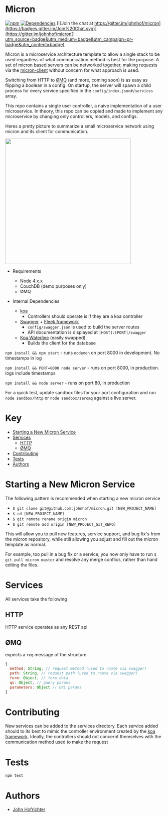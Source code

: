 # Micron

[![npm](https://img.shields.io/npm/l/express.svg)](https://github.com/johnhof/micron/blob/master/LICENSE)  [![Dependencies](https://img.shields.io/david/johnhof/micron.svg)](https://david-dm.org/johnhof/micron) [![Join the chat at https://gitter.im/johnhof/micron](https://badges.gitter.im/Join%20Chat.svg)](https://gitter.im/johnhof/micron?utm_source=badge&utm_medium=badge&utm_campaign=pr-badge&utm_content=badge)

Micron is a microservice architecture template to allow a single stack to be used regardless of what communication method is best for the purpose. A set of micron based servers can be networked together, making requests via the [micron-client](https://github.com/johnhof/micron-client) without concern for what approach is used.

Switching from HTTP to [ØMQ](http://zeromq.org/) (and more, coming soon) is as easy as flipping a boolean in a config. On startup, the server will spawn a child process for every service specified in the `config/index.json#/services` array.

This repo contains a single user controller, a naive implementation of a user microservice. In theory, this repo can be copied and made to implement any microservice by changing only controllers, models, and configs.

Heres a pretty picture to summarize a small microservice network using micron and its client for communication.

<img src="http://i.imgur.com/fm46NVd.png?1" width="400">

- Requirements
  - Node 4.x.x
  - CouchDB (demo purposes only)
  - ØMQ

- Internal Dependencies
  - [koa](http://koajs.com/)
    - Controllers should operate is if they are a koa controller
  - [Swagger](http://swagger.io/) + [Fleek framework](https://github.com/fleekjs)
    - `config/swagger.json` is used to build the server routes
    - API documentation is displayed at `[HOST]:[PORT]/swagger`
  - [Koa Waterline](https://www.npmjs.com/package/koa-waterline) (easily swapped)
    - Builds the client for the database

`npm install && npm start` - runs `nodemon` on port 8000 in development. No timestamps in log

`npm install && PORT=8000 node server` - runs on port 8000, in production. logs include timestamps

`npm install && node server` - runs on port 80, in production

For a quick test, update sandbox files for your port configuration and run `node sandbox/http` or `node sandbox/zeromq` against a live server.

# Key

- [Starting a New Micron Service](#starting-a-new-micron-service)
- [Services](#services)
  - [HTTP](#http)
  - [ØMQ](#Ømq)
- [Contributing](#contributing)
- [Tests](#tests)
- [Authors](#authors)

# Starting a New Micron Service

The following pattern is recommended when starting a new micron service

- `$ git clone git@github.com:johnhof/micron.git [NEW_PROJECT_NAME]`
- `$ cd [NEW_PROJECT_NAME]`
- `$ git remote rename origin micron`
- `$ git remote add origin [NEW_PROJECT_GIT_REPO]`

This will allow you to pull new features, service support, and bug fix's from the micron repository, while still allowing you adjust and fill out the micron template as normal.

For example, too pull in a bug fix or a service, you now only have to run `$ git pull micron master` and resolve any merge conflics, rather than hand editing the files.


# Services

All services take the following

## HTTP

HTTP service operates as any REST api

## ØMQ

expects a `req` message of the structure

```javascript
{
  method: String, // request method (used to route via swagger)
  path: String, // request path (used to route via swagger)
  form: Object, // form data
  qs: Object, // query params
  parameters: Object // URL params
}
```

# Contributing

New services can be added to the services directory. Each service added should to its best to mimic the controller environment created by the [koa framework](http://koajs.com/). Ideally, the controllers should not concernt themselves with the communication method used to make the request

# Tests

`npm test`

# Authors

- [John Hofrichter](https://github.com/johnhof)

